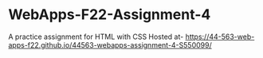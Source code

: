 # WebApps-F22-Assignment-4
A practice assignment for HTML with CSS
Hosted at- https://44-563-web-apps-f22.github.io/44563-webapps-assignment-4-S550099/